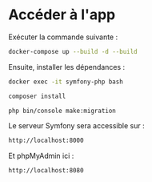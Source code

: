 # Accéder à l'app

Exécuter la commande suivante :
```bash
docker-compose up --build -d --build
```
Ensuite, installer les dépendances : 
```bash
docker exec -it symfony-php bash
```
```bash
composer install
```
```bash
php bin/console make:migration
```
Le serveur Symfony sera accessible sur :
```bash
http://localhost:8000
```

Et phpMyAdmin ici :
```bash
http://localhost:8080
```